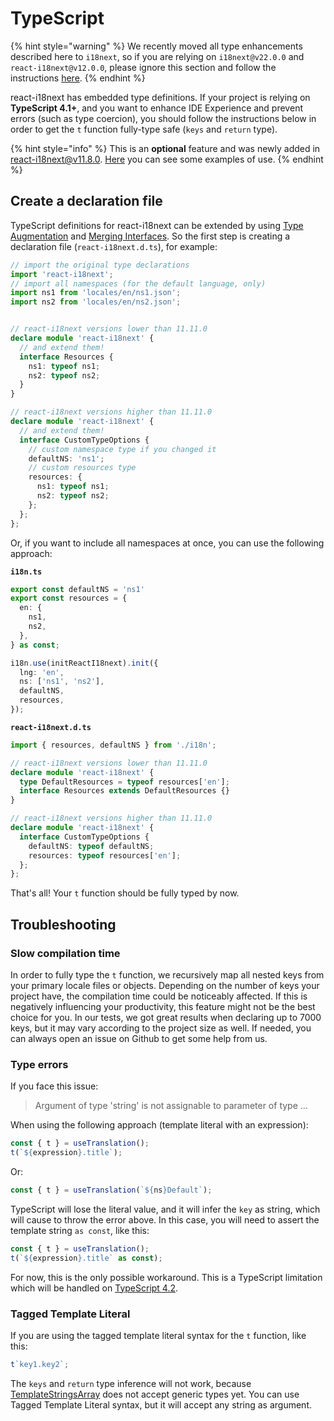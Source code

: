 # TypeScript

{% hint style="warning" %}
We recently moved all type enhancements described here to `i18next`, so if you are relying on `i18next@v22.0.0` and `react-i18next@v12.0.0`, please ignore this section and follow the instructions [here](https://www.i18next.com/overview/typescript).
{% endhint %}

react-i18next has embedded type definitions. If your project is relying on **TypeScript 4.1+**, and you want to enhance IDE Experience and prevent errors (such as type coercion), you should follow the instructions below in order to get the `t` function fully-type safe (`keys` and `return` type).

{% hint style="info" %}
This is an **optional** feature and was newly added in react-i18next@v11.8.0. [Here](https://github.com/i18next/react-i18next/tree/master/example/react-typescript4.1) you can see some examples of use.
{% endhint %}

## Create a declaration file

TypeScript definitions for react-i18next can be extended by using [Type Augmentation](https://www.typescriptlang.org/docs/handbook/declaration-merging.html#module-augmentation) and [Merging Interfaces](https://www.typescriptlang.org/docs/handbook/declaration-merging.html#merging-interfaces). So the first step is creating a declaration file (`react-i18next.d.ts`), for example:

```typescript
// import the original type declarations
import 'react-i18next';
// import all namespaces (for the default language, only)
import ns1 from 'locales/en/ns1.json';
import ns2 from 'locales/en/ns2.json';


// react-i18next versions lower than 11.11.0
declare module 'react-i18next' {
  // and extend them!
  interface Resources {
    ns1: typeof ns1;
    ns2: typeof ns2;
  }
}

// react-i18next versions higher than 11.11.0
declare module 'react-i18next' {
  // and extend them!
  interface CustomTypeOptions {
    // custom namespace type if you changed it
    defaultNS: 'ns1';
    // custom resources type
    resources: {
      ns1: typeof ns1;
      ns2: typeof ns2;
    };
  };
};
```

Or, if you want to include all namespaces at once, you can use the following approach:

**`i18n.ts`**

```typescript
export const defaultNS = 'ns1'
export const resources = {
  en: {
    ns1,
    ns2,
  },
} as const;

i18n.use(initReactI18next).init({
  lng: 'en',
  ns: ['ns1', 'ns2'],
  defaultNS,
  resources,
});
```

**`react-i18next.d.ts`**

```typescript
import { resources, defaultNS } from './i18n';

// react-i18next versions lower than 11.11.0
declare module 'react-i18next' {
  type DefaultResources = typeof resources['en'];
  interface Resources extends DefaultResources {}
}

// react-i18next versions higher than 11.11.0
declare module 'react-i18next' {
  interface CustomTypeOptions {
    defaultNS: typeof defaultNS;
    resources: typeof resources['en'];
  };
};
```

That's all! Your `t` function should be fully typed by now.

## Troubleshooting

### Slow compilation time

In order to fully type the `t` function, we recursively map all nested keys from your primary locale files or objects. Depending on the number of keys your project have, the compilation time could be noticeably affected. If this is negatively influencing your productivity, this feature might not be the best choice for you. In our tests, we got great results when declaring up to 7000 keys, but it may vary according to the project size as well. If needed, you can always open an issue on Github to get some help from us.

### Type errors

If you face this issue:

> Argument of type 'string' is not assignable to parameter of type ...

When using the following approach (template literal with an expression):

```typescript
const { t } = useTranslation();
t(`${expression}.title`);
```

Or:

```typescript
const { t } = useTranslation(`${ns}Default`);
```

TypeScript will lose the literal value, and it will infer the `key` as string, which will cause to throw the error above. In this case, you will need to assert the template string `as const`, like this:

```typescript
const { t } = useTranslation();
t(`${expression}.title` as const);
```

For now, this is the only possible workaround. This is a TypeScript limitation which will be handled on [TypeScript 4.2](https://devblogs.microsoft.com/typescript/announcing-typescript-4-2-beta/#smarter-type-alias-preservation).

### Tagged Template Literal

If you are using the tagged template literal syntax for the `t` function, like this:

```typescript
t`key1.key2`;
```

The `keys` and `return` type inference will not work, because [TemplateStringsArray](https://github.com/microsoft/TypeScript/issues/33304) does not accept generic types yet. You can use Tagged Template Literal syntax, but it will accept any string as argument.
